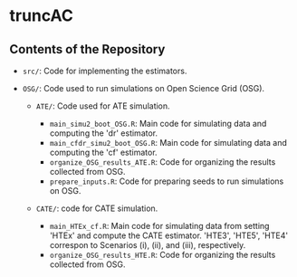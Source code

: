# truncAC

## Contents of the Repository

- `src/`: Code for implementing the estimators.

- `OSG/`: Code used to run simulations on Open Science Grid (OSG).
  - `ATE/`: Code used for ATE simulation.
    - `main_simu2_boot_OSG.R`: Main code for simulating data and computing the 'dr' estimator.
    - `main_cfdr_simu2_boot_OSG.R`: Main code for simulating data and computing the 'cf' estimator.
    - `organize_OSG_results_ATE.R`: Code for organizing the results collected from OSG.
    - `prepare_inputs.R`: Code for preparing seeds to run simulations on OSG.
    
  - `CATE/`: code for CATE simulation.
    - `main_HTEx_cf.R`: Main code for simulating data from setting 'HTEx' and compute the CATE estimator. 
    'HTE3', 'HTE5', 'HTE4' correspon to Scenarios (i), (ii), and (iii), respectively.
    - `organize_OSG_results_HTE.R`: Code for organizing the results collected from OSG.
    
    
    
    
